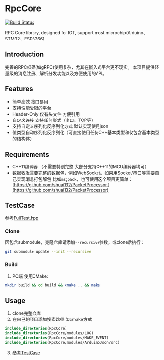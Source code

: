 # RpcCore

[![Build Status](https://github.com/shuai132/RpcCore/workflows/build/badge.svg)](https://github.com/shuai132/RpcCore/actions?workflow=build)

RPC Core library, designed for IOT, support most microchip(Arduino、STM32、ESP8266)

## Introduction
完善的RPC框架(如gRPC)使用复杂，尤其在嵌入式平台更不现实。
本项目提供轻量级的消息注册、解析分发功能以及方便使用的API。

## Features
* 简单高效 接口易用
* 支持性能受限的平台
* Header-Only 仅有头文件 方便引用
* 自定义连接 支持任何形式（串口、TCP等）
* 支持自定义序列化反序列化方式 默认实现使用json
* 值类型自动序列化反序列化（可直接使用任何C++基本类型和仅包含基本类型的结构体）

## Requirements
* C++11编译器 （不需要特别完整 大部分支持C++11的MCU编译器均可）
* 数据收发需要完整的数据包，例如WebSocket。如果用Socket/串口等需要自己实现消息打包解包
比如`msgpack`，也可使用这个项目更简单：[https://github.com/shuai132/PacketProcessor.](https://github.com/shuai132/PacketProcessor)

## TestCase
参考[FullTest.hpp](FullTest.hpp)

### Clone
因包含submodule，克隆仓库请添加`--recursive`参数，或clone后执行：
```bash
git submodule update --init --recursive
```

### Build
1. PC端
使用CMake:
```bash
mkdir build && cd build && cmake .. && make
```

## Usage
1. clone完整仓库
2. 在自己的项目添加搜索路径 如cmake方式
```cmake
include_directories(RpcCore)
include_directories(RpcCore/modules/LOG)
include_directories(RpcCore/modules/MAKE_EVENT)
include_directories(RpcCore/modules/ArduinoJson/src)
```
3. [参考TestCase](#TestCase)
